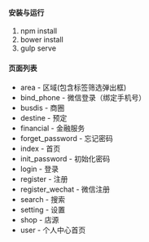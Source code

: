 #### 安装与运行
1. npm install
2. bower install
3. gulp serve

#### 页面列表
* area - 区域(包含标签筛选弹出框)
* bind_phone - 微信登录（绑定手机号）
* busdis - 商圈
* destine - 预定
* financial - 金融服务
* forget_password - 忘记密码
* index - 首页
* init_password - 初始化密码
* login - 登录
* register - 注册
* register_wechat - 微信注册
* search - 搜索
* setting - 设置
* shop - 店源
* user - 个人中心首页


